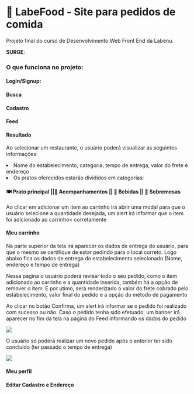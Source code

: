 <h1>🍔 LabeFood - Site para pedidos de comida</h1>

<p>Projeto final do curso de Desenvolvimento Web Front End da Labenu.</p>

**SURGE**: 

<h3>O que funciona no projeto:</h3>

<h4>Login/Signup:</h4>

<h4>Busca</h4>

<h4>Cadastro</h4>

<h4>Feed</h4>

<h4>Resultado</h4>
<p>Ao selecionar um restaurante, o usuário poderá visualizar as seguintes informações:</p>
<li>Nome do estabelecimento, categoria, tempo de entrega, valor do frete e endereço </li>
<li> Os pratos oferecidos estarão divididos em categorias: </li>
<h4> 🍽️ Prato principal ||🍟 Acompanhamentos || 🧋 Bebidas || 🍨 Sobremesas </h4>
<p>Ao clicar em adicionar um item ao carrinho irá abrir uma modal para que o usuário selecione a quantidade desejada, um alert irá informar que o item foi adicionado ao carrinho< corretamente</p>

<h4>Meu carrinho</h4>
<p> Na parte superior da tela irá aparecer os dados de entrega do usuário, para que o mesmo se certifique de estar pedindo para o local correto. 
Logo abaixo fica os dados de entrega do estabelecimento selecionado (Nome, endereço e tempo de entrega) </p>
<p>Nessa página o usuário poderá revisar todo o seu pedido, como o item adicionado ao carrinho e a quantidade inserida, também há a opção de remover o item. E por útimo, será renderizado o valor do frete cobrado pelo estabelecimento, valor final do pedido e a opção do método de pagamento </p>
<p> Ao clicar no botão Confirma, um alert irá informar se o pedido foi realizado com sucesso ou não. Caso o pedido tenha sido efetuado, um banner irá aparecer no fim da tela na pagina do Feed informando os dados do pedido<p>
  <img src="https://user-images.githubusercontent.com/102433664/193413749-f4a80fcd-c2be-4fc7-8c8f-d2f3d3899f28.png" />
<p>O usuário só poderá realizar um novo pedido após o anterior ter sido concluido (ter passado o tempo de entrega) </p> 
  <img src="https://user-images.githubusercontent.com/102433664/193414148-6ad7c9ac-e623-44b6-ba0a-59874d3b68e8.png" />

<h4>Meu perfil </h4>

<h4> Editar Cadastro e Endereço </h4>

